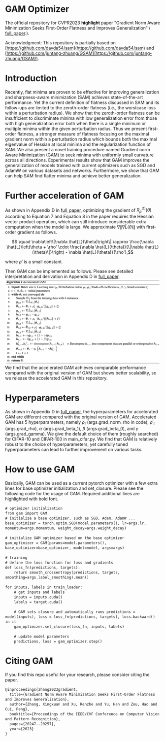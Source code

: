 # GAM Optimizer
The official repository for CVPR2023 **highlight** paper "Gradient Norm Aware Minimization Seeks First-Order Flatness and Improves Generalization" ( [full_paper](https://arxiv.org/abs/2104.07876).).

Acknowledgment: This repository is partially based on [https://github.com/davda54/sam](https://github.com/davda54/sam) and [https://github.com/juntang-zhuang/GSAM](https://github.com/juntang-zhuang/GSAM/).

# Introduction
Recently, flat minima are proven to be effective for improving generalization and sharpness-aware minimization (SAM) achieves state-of-the-art performance. Yet the current definition of flatness discussed in SAM and its follow-ups are limited to the zeroth-order flatness (i.e., the worstcase loss within a perturbation radius). We show that the zeroth-order flatness can be insufficient to discriminate minima with low generalization error from those with high generalization error both when there is a single minimum or multiple minima within the given perturbation radius. Thus we present first-order flatness, a stronger measure of flatness focusing on the maximal gradient norm within a perturbation radius which bounds both the maximal eigenvalue of Hessian at local minima and the regularization function of SAM. We also present a novel training procedure named Gradient norm Aware Minimization (GAM) to seek minima with uniformly small curvature across all directions. Experimental results show that GAM improves the generalization of models trained with current optimizers such as SGD and AdamW on various datasets and networks. Furthermore, we show that GAM can help SAM find flatter minima and achieve better generalization.

# Further acceleration of GAM
As shown in Appendix D in [full_paper](https://arxiv.org/abs/2104.07876), optimizing the gradient of $R^{(1)}_{\rho}(\theta)$ according to Equation 7 and Equation 8 in the paper requires the Hessian vector product operation, which can still introduce considerable extra computation when the model is large. We approximate $\nabla\|\nabla \hat{L}(\theta)\|$ with first-order gradient as follows. 

$$ \quad \nabla\left\|\nabla \hat{L}(\theta)\right\| \approx \frac{\nabla \hat{L}\left(\theta + \rho' \cdot \frac{\nabla \hat{L}(\theta)}{\|\nabla \hat{L}(\theta)\|}\right) - \nabla \hat{L}(\theta)}{\rho'},$$

where $\rho'$ is a small constant.

Then GAM can be implemented as follows. Please see detailed interpretation and derivation in Appendix D in [full_paper](https://arxiv.org/abs/2104.07876). ![GAM algorithm](/images/gam_algorithm.png?raw=true "Title") We find that the accelerated GAM achieves comparable performance compared with the original version of GAM but shows better scalability, so we release the accelerated GAM in this repository. 

# Hyperparameters
As shown in Appendix D in [full_paper](https://arxiv.org/abs/2104.07876), the hyperparameters for accelerated GAM are different compared with the original version of GAM. Accelerated GAM has 5 hyperparameters, namely $\rho_t$ (args.grad_norm_rho in code), $\rho'_t$ (args.grad_rho), $\alpha$ (args.grad_beta_1), $\beta$ (args.grad_beta_0), and $\gamma$ (args.grad_gamma). We give the default choice of them (roughly searched) for CIFAR-10 and CIFAR-100 in main_cifar.py. We find that GAM is relatively robust to the choice of hyperparameters, yet carefully tuned hyperparameters can lead to further improvement on various tasks.

# How to use GAM
Basically, GAM can be used as a current pytorch optimizer with a few extra lines for base optimizer initialization and set_closure. Please see the following code for the usage of GAM. Required additional lines are highlighted with bold font.

```
# optimizer initialization
from gam import GAM
# initialize a base optimizer, such as SGD, Adam, AdamW ...
base_optimizer = torch.optim.SGD(model.parameters(), lr=args.lr, momentum=args.momentum, weight_decay=args.weight_decay)

# initialize GAM optimizer based on the base optimizer
gam_optimizer = GAM(params=model.parameters(), base_optimizer=base_optimizer, model=model, args=args)

# training
# define the loss function for loss and gradients
def loss_fn(predictions, targets):
    return smooth_crossentropy(predictions, targets, smoothing=args.label_smoothing).mean()

for inputs, labels in train_loader:
    # get inputs and labels
    inputs = inputs.cuda()
    labels = target.cuda()

    # GAM sets closure and automatically runs predictions = model(inputs), loss = loss_fn(predictions, targets), loss.backward() in it 
    gam_optimizer.set_closure(loss_fn, inputs, labels)

    # update model parameters
    predictions, loss = gam_optimizer.step()

```


# Citing GAM
If you find this repo useful for your research, please consider citing the paper.
```
@inproceedings{zhang2023gradient,
  title={Gradient Norm Aware Minimization Seeks First-Order Flatness and Improves Generalization},
  author={Zhang, Xingxuan and Xu, Renzhe and Yu, Han and Zou, Hao and Cui, Peng},
  booktitle={Proceedings of the IEEE/CVF Conference on Computer Vision and Pattern Recognition},
  pages={20247--20257},
  year={2023}
}
```
